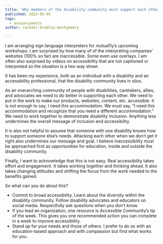 ```yaml
---
title: 'Why members of the disability community must support each other'
published: 2023-06-05
tags:
  - announcements
author: rachael-bradley-montgomery

---
```


I am arranging sign language interpreters for mutua11y’s upcoming workshops. I am surprised by how many of of the interpreting companies’ websites (100% so far) are inaccessible. Some even use overlays. I am often also surprised by videos on accessibility that are not captioned or interpreted so the situation is a two way street.

It has been my experience, both as an individual with a disability and an accessibility professional, that the disability community lives in silos.

As an overarching community of people with disabilities, caretakers, allies, and advocates we need to do better in supporting each other. We need to put in the work to make our products, websites, content, etc. accessible. It is not enough to say, I need this accommodation. We must say, “I need this accommodation and recognize that you need a different accommodation.” We need to work together to demonstrate disability inclusion. Anything less undermines the overall message of inclusion and accessibility.

It is also not helpful to assume that someone with one disability knows how to support someone else’s needs. Attacking each other when we don’t get it right also undermines our message and goal. I believe inaccessibility must be approached first as opportunities for education, inside and outside the disability community.

Finally, I want to acknowledge that this is not easy. Real accessibility takes effort and engagement. It takes working together and thinking ahead. It also takes changing attitudes and shifting the focus from the work needed to the benefits gained.

So what can you do about this?

  - Commit to broad accessibility. Learn about the diversity within the disability community. Follow disability advocates and educators on social media. Respectfully ask questions when you don’t know.
  - If you lead an organization, one resource is Accessible Community’s tip of the week. This gives you one recommended action you can complete in a week to improve accessibility.
  - Stand up for your needs and those of others. I prefer to do so with an education-based approach and with compassion but find what works for you.

